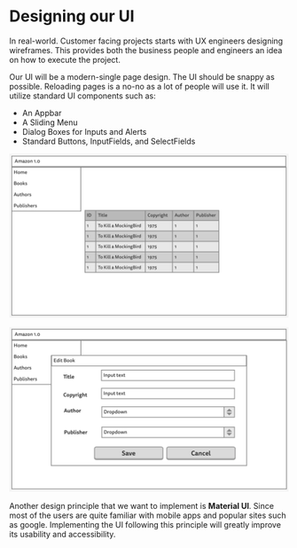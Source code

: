 # Designing our UI

In real-world. Customer facing projects starts with UX engineers designing wireframes. This provides both the business people and engineers an idea on how to execute the project.

Our UI will be a modern-single page design. The UI should be snappy as possible. Reloading pages is a no-no as a lot of people will use it. It will utilize standard UI components such as:

* An Appbar
* A Sliding Menu
* Dialog Boxes for Inputs and Alerts
* Standard Buttons, InputFields, and SelectFields

![page1](../images/page1.png)

![page2](../images/page2.png)

Another design principle that we want to implement is **Material UI**. Since most of the users are quite familiar with mobile apps and popular sites such as google. Implementing the UI following this principle will greatly improve its usability and accessibility.


